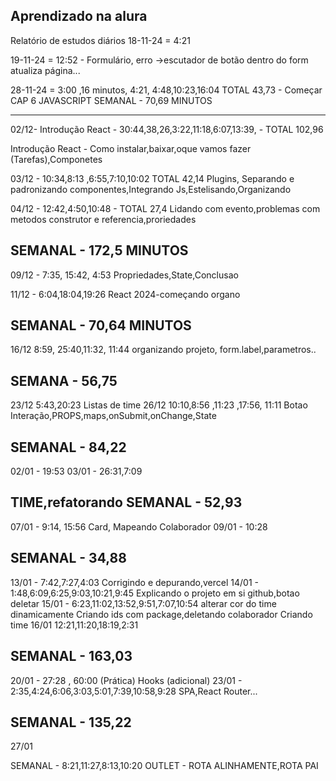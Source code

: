 Aprendizado na alura
-------------------
Relatório de estudos diários
18-11-24 = 4:21

19-11-24 = 12:52 - Formulário, erro  ->escutador de botão dentro do form atualiza página...

28-11-24 = 3:00 ,16 minutos, 4:21, 4:48,10:23,16:04 TOTAL 43,73 - Começar CAP 6 JAVASCRIPT
SEMANAL - 70,69 MINUTOS

------------------------------------------
02/12- Introdução React - 30:44,38,26,3:22,11:18,6:07,13:39, - TOTAL 102,96

Introdução React - Como instalar,baixar,oque vamos fazer (Tarefas),Componetes

03/12 - 10:34,8:13 ,6:55,7:10,10:02 TOTAL 42,14
Plugins, Separando e padronizando componentes,Integrando Js,Estelisando,Organizando

04/12 - 12:42,4:50,10:48 - TOTAL 27,4
Lidando com evento,problemas com metodos construtor e referencia,proriedades

SEMANAL - 172,5 MINUTOS
------------------------------------------
09/12 - 7:35, 15:42, 4:53
Propriedades,State,Conclusao

11/12 - 6:04,18:04,19:26
React 2024-começando organo

SEMANAL - 70,64 MINUTOS
------------------------------------------
16/12 8:59, 25:40,11:32, 11:44
organizando projeto, form.label,parametros..

SEMANA - 56,75
------------------------------------------
23/12 5:43,20:23 Listas de time
26/12 10:10,8:56 ,11:23 ,17:56, 11:11
Botao Interação,PROPS,maps,onSubmit,onChange,State

SEMANAL - 84,22
------------------------------------------
02/01 - 19:53
03/01 - 26:31,7:09

TIME,refatorando
SEMANAL - 52,93
------------------------------------------
07/01 - 9:14, 15:56
Card, Mapeando Colaborador
09/01 - 10:28

SEMANAL - 34,88
------------------------------------------
13/01 - 7:42,7:27,4:03
Corrigindo e depurando,vercel
14/01 - 1:48,6:09,6:25,9:03,10:21,9:45
Explicando o projeto em si
github,botao deletar
15/01 - 6:23,11:02,13:52,9:51,7:07,10:54
alterar cor do time dinamicamente
Criando ids com package,deletando colaborador
Criando time
16/01 12:21,11:20,18:19,2:31

SEMANAL - 163,03
------------------------------------------
20/01 - 27:28 , 60:00 (Prática)
Hooks (adicional)
23/01 - 2:35,4:24,6:06,3:03,5:01,7:39,10:58,9:28
SPA,React Router...

SEMANAL - 135,22
------------------------------------------
27/01

SEMANAL - 8:21,11:27,8:13,10:20
OUTLET - ROTA ALINHAMENTE,ROTA PAI